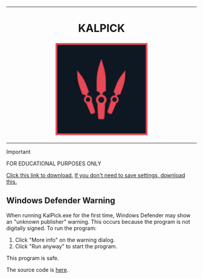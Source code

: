 <hr>
<h1 align="center">KALPICK</h1>
<div align="center">
  <img src="kalpick.png" border="0" width="250px" height="auto"><br>
  <hr>
</div>

> [!IMPORTANT]  
> FOR EDUCATIONAL PURPOSES ONLY

[Click this link to download.](https://github.com/stark7k/valorant-instalock/releases/download/v2.5.0/kalpick.zip)
[If you don't need to save settings, download this.](https://github.com/stark7k/valorant-instalock/releases/download/v2.0.0/KalPick.exe)

## Windows Defender Warning

When running KalPick.exe for the first time, Windows Defender may show an "unknown publisher" warning. This occurs because the program is not digitally signed. To run the program:

1. Click "More info" on the warning dialog.
2. Click "Run anyway" to start the program.

This program is safe.

The source code is [here](https://github.com/stark7k/valorant-instalock/blob/main/src/main.py).
